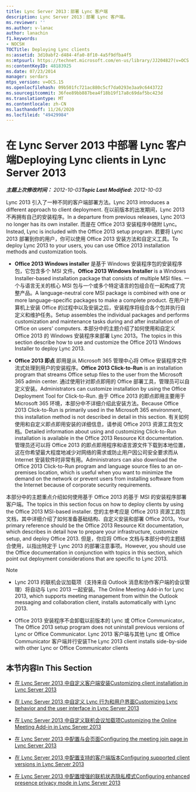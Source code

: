 ```yaml
---
title: Lync Server 2013：部署 Lync 客户端
description: Lync Server 2013：部署 Lync 客户端。
ms.reviewer: ''
ms.author: v-lanac
author: lanachin
f1.keywords:
- NOCSH
TOCTitle: Deploying Lync clients
ms:assetid: 3d10abf2-d484-4fa0-8f10-4a5f9dfba4f5
ms:mtpsurl: https://technet.microsoft.com/en-us/library/JJ204827(v=OCS.15)
ms:contentKeyID: 48183925
ms.date: 07/23/2014
manager: serdars
mtps_version: v=OCS.15
ms.openlocfilehash: 09b501fc721ac880c5cf7da0293e3aa9c6443722
ms.sourcegitcommit: 36fee89bb887bea4f18b19f17a8c69daf5bc423d
ms.translationtype: MT
ms.contentlocale: zh-CN
ms.lasthandoff: 11/26/2020
ms.locfileid: "49429984"
---
```

# <a name="deploying-lync-clients-in-lync-server-2013"></a><span data-ttu-id="e0190-103">在 Lync Server 2013 中部署 Lync 客户端</span><span class="sxs-lookup"><span data-stu-id="e0190-103">Deploying Lync clients in Lync Server 2013</span></span>

<div data-xmlns="http://www.w3.org/1999/xhtml">

<div class="topic" data-xmlns="http://www.w3.org/1999/xhtml" data-msxsl="urn:schemas-microsoft-com:xslt" data-cs="https://msdn.microsoft.com/">

<div data-asp="https://msdn2.microsoft.com/asp">



</div>

<div id="mainSection">

<div id="mainBody"><span data-ttu-id="e0190-104">

<span> </span></span><span class="sxs-lookup"><span data-stu-id="e0190-104">

<span> </span></span></span>

<span data-ttu-id="e0190-105">_**主题上次修改时间：** 2012-10-03_</span><span class="sxs-lookup"><span data-stu-id="e0190-105">_**Topic Last Modified:** 2012-10-03_</span></span>

<span data-ttu-id="e0190-106">Lync 2013 引入了一种不同的客户端部署方法。</span><span class="sxs-lookup"><span data-stu-id="e0190-106">Lync 2013 introduces a different approach to client deployment.</span></span> <span data-ttu-id="e0190-107">在以前版本的出发期间，Lync 2013 不再拥有自己的安装程序。</span><span class="sxs-lookup"><span data-stu-id="e0190-107">In a departure from previous releases, Lync 2013 no longer has its own installer.</span></span> <span data-ttu-id="e0190-108">而是在 Office 2013 安装程序中随附 Lync。</span><span class="sxs-lookup"><span data-stu-id="e0190-108">Instead, Lync is included with the Office 2013 setup program.</span></span> <span data-ttu-id="e0190-109">若要将 Lync 2013 部署到你的用户，你可以使用 Office 2013 安装方法和自定义工具。</span><span class="sxs-lookup"><span data-stu-id="e0190-109">To deploy Lync 2013 to your users, you can use Office 2013 installation methods and customization tools.</span></span>

  - <span data-ttu-id="e0190-110">**Office 2013 Windows installer** 是基于 Windows 安装程序包的安装程序包，它包含多个 MSI 文件。</span><span class="sxs-lookup"><span data-stu-id="e0190-110">**Office 2013 Windows Installer** is a Windows Installer-based installation package that consists of multiple MSI files.</span></span> <span data-ttu-id="e0190-111">一个与语言无关的核心 MSI 包与一个或多个特定语言的包组合在一起构成了完整产品。</span><span class="sxs-lookup"><span data-stu-id="e0190-111">A language-neutral core MSI package is combined with one or more language-specific packages to make a complete product.</span></span> <span data-ttu-id="e0190-112">在用户计算机上安装 Office 的过程中以及安装之后，安装程序将组合各个包并执行自定义和维护任务。</span><span class="sxs-lookup"><span data-stu-id="e0190-112">Setup assembles the individual packages and performs customization and maintenance tasks during and after installation of Office on users' computers.</span></span> <span data-ttu-id="e0190-113">本部分中的主题介绍了如何使用和自定义 Office 2013 的 Windows 安装程序来部署 Lync 2013。</span><span class="sxs-lookup"><span data-stu-id="e0190-113">The topics in this section describe how to use and customize the Office 2013 Windows Installer to deploy Lync 2013.</span></span>

  - <span data-ttu-id="e0190-114">**Office 2013 即点** 即用是从 Microsoft 365 管理中心将 Office 安装程序文件流式处理到用户的安装程序。</span><span class="sxs-lookup"><span data-stu-id="e0190-114">**Office 2013 Click-to-Run** is an installation program that streams Office setup files to the user from the Microsoft 365 admin center.</span></span> <span data-ttu-id="e0190-115">通过使用针对即点即用的 Office 部署工具，管理员可以自定义安装。</span><span class="sxs-lookup"><span data-stu-id="e0190-115">Administrators can customize installation by using the Office Deployment Tool for Click-to-Run.</span></span> <span data-ttu-id="e0190-116">由于 Office 2013 的即点即用主要用于 Microsoft 365 环境，本部分中不详细介绍此安装方法。</span><span class="sxs-lookup"><span data-stu-id="e0190-116">Because Office 2013 Click-to-Run is primarily used in the Microsoft 365 environment, this installation method is not described in detail in this section.</span></span> <span data-ttu-id="e0190-117">有关如何使用和自定义即点即用安装的详细信息，请参阅 Office 2013 资源工具包文档。</span><span class="sxs-lookup"><span data-stu-id="e0190-117">Detailed information about using and customizing Click-to-Run installation is available in the Office 2013 Resource Kit documentation.</span></span> <span data-ttu-id="e0190-118">管理员还可以将 Office 2013 的即点即用程序和语言源文件下载到本地位置，这在你希望最大程度地减少对网络的需求或防止用户因公司安全要求而从 Internet 安装软件时非常有用。</span><span class="sxs-lookup"><span data-stu-id="e0190-118">Administrators can also download the Office 2013 Click-to-Run program and language source files to an on-premises location, which is useful when you want to minimize the demand on the network or prevent users from installing software from the Internet because of corporate security requirements.</span></span>

<span data-ttu-id="e0190-119">本部分中的主题重点介绍如何使用基于 Office 2013 的基于 MSI 的安装程序部署客户端。</span><span class="sxs-lookup"><span data-stu-id="e0190-119">The topics in this section focus on how to deploy clients by using the Office 2013 MSI-based installer.</span></span> <span data-ttu-id="e0190-120">您的主参考应是 Office 2013 资源工具包文档，其中详细介绍了如何准备基础结构、自定义安装和部署 Office 2013。</span><span class="sxs-lookup"><span data-stu-id="e0190-120">Your primary reference should be the Office 2013 Resource Kit documentation, which describes in detail how to prepare your infrastructure, customize setup, and deploy Office 2013.</span></span> <span data-ttu-id="e0190-121">但是，你应将 Office 文档与本部分中的主题结合使用，以指出特定于 Lync 2013 的部署注意事项。</span><span class="sxs-lookup"><span data-stu-id="e0190-121">However, you should use the Office documentation in conjunction with topics in this section, which point out deployment considerations that are specific to Lync 2013.</span></span>

<div>


> [!NOTE]  
> <UL>
> <LI>
> <P><span data-ttu-id="e0190-122">Lync 2013 的联机会议加载项（支持来自 Outlook 消息和协作客户端的会议管理）将自动与 Lync 2013 一起安装。</span><span class="sxs-lookup"><span data-stu-id="e0190-122">The Online Meeting Add-in for Lync 2013, which supports meeting management from within the Outlook messaging and collaboration client, installs automatically with Lync 2013.</span></span></P>
> <LI>
> <P><span data-ttu-id="e0190-123">Office 2013 安装程序不会卸载以前版本的 Lync 或 Office Communicator。</span><span class="sxs-lookup"><span data-stu-id="e0190-123">The Office 2013 setup program does not uninstall previous versions of Lync or Office Communicator.</span></span> <span data-ttu-id="e0190-124">Lync 2013 客户端与其他 Lync 或 Office Communicator 客户端并行安装</span><span class="sxs-lookup"><span data-stu-id="e0190-124">The Lync 2013 client installs side-by-side with other Lync or Office Communicator clients</span></span></P></LI></UL>



</div>

<div>

## <a name="in-this-section"></a><span data-ttu-id="e0190-125">本节内容</span><span class="sxs-lookup"><span data-stu-id="e0190-125">In This Section</span></span>

  - [<span data-ttu-id="e0190-126">在 Lync Server 2013 中自定义客户端安装</span><span class="sxs-lookup"><span data-stu-id="e0190-126">Customizing client installation in Lync Server 2013</span></span>](lync-server-2013-customizing-client-installation.md)

  - [<span data-ttu-id="e0190-127">在 Lync Server 2013 中自定义 Lync 行为和用户界面</span><span class="sxs-lookup"><span data-stu-id="e0190-127">Customizing Lync behavior and the user interface in Lync Server 2013</span></span>](lync-server-2013-customizing-lync-behavior-and-the-user-interface.md)

  - [<span data-ttu-id="e0190-128">在 Lync Server 2013 中自定义联机会议加载项</span><span class="sxs-lookup"><span data-stu-id="e0190-128">Customizing the Online Meeting Add-in in Lync Server 2013</span></span>](lync-server-2013-customizing-the-online-meeting-add-in.md)

  - [<span data-ttu-id="e0190-129">在 Lync Server 2013 中配置与会页面</span><span class="sxs-lookup"><span data-stu-id="e0190-129">Configuring the meeting join page in Lync Server 2013</span></span>](lync-server-2013-configuring-the-meeting-join-page.md)

  - [<span data-ttu-id="e0190-130">在 Lync Server 2013 中配置支持的客户端版本</span><span class="sxs-lookup"><span data-stu-id="e0190-130">Configuring supported client versions in Lync Server 2013</span></span>](lync-server-2013-configuring-supported-client-versions.md)

  - [<span data-ttu-id="e0190-131">在 Lync Server 2013 中配置增强的联机状态隐私模式</span><span class="sxs-lookup"><span data-stu-id="e0190-131">Configuring enhanced presence privacy mode in Lync Server 2013</span></span>](lync-server-2013-configuring-enhanced-presence-privacy-mode.md)

<span data-ttu-id="e0190-132"></div>

</div>

<span> </span>

</div>

</div>

</span><span class="sxs-lookup"><span data-stu-id="e0190-132"></div>

</div>

<span> </span>

</div>

</div>

</span></span></div>

